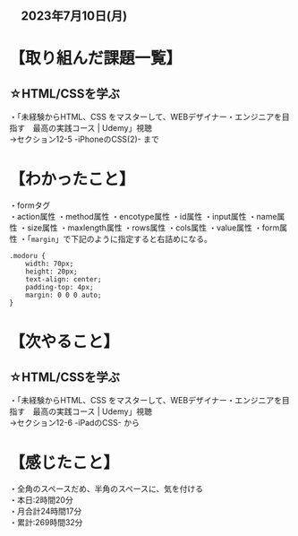 ## 　2023年7月10日(月)
# 【取り組んだ課題一覧】
## ☆HTML/CSSを学ぶ
・「未経験からHTML、CSS をマスターして、WEBデザイナー・エンジニアを目指す　最高の実践コース | Udemy」視聴<br>
→セクション12-5 -iPhoneのCSS(2)- まで<br>
# 【わかったこと】
・formタグ<br>
・action属性
・method属性
・encotype属性
・id属性
・input属性
・name属性
・size属性
・maxlength属性
・rows属性
・cols属性
・value属性
・form属性
・「`margin`」で下記のように指定すると右詰めになる。
```
.modoru {
    width: 70px;
    height: 20px;
    text-align: center;
    padding-top: 4px;
    margin: 0 0 0 auto;
}
```
# 【次やること】
## ☆HTML/CSSを学ぶ
・「未経験からHTML、CSS をマスターして、WEBデザイナー・エンジニアを目指す　最高の実践コース | Udemy」視聴<br>
→セクション12-6 -iPadのCSS- から<br>
# 【感じたこと】
・全角のスペースだめ、半角のスペースに、気を付ける<br>
・本日:2時間20分<br>
・月合計24時間17分<br>
・累計:269時間32分
